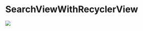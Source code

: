 # SearchViewWithRecyclerView


<a href="https://resimyukle.xyz/i/T84NGJ"><img src="https://i.resimyukle.xyz/T84NGJ.gif" /></a>

